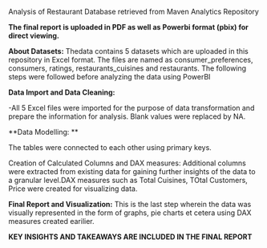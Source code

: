 Analysis of Restaurant Database retrieved from Maven Analytics Repository

**The final report is uploaded in PDF as well as Powerbi format (pbix) for direct viewing.**
 
 **About Datasets:** Thedata contains 5 datasets which are uploaded in this repository in Excel format. The files are named as consumer_preferences, consumers, ratings, restaurants_cuisines and restaurants.
  The following steps were followed before analyzing the data using PowerBI

**Data Import and Data Cleaning:**
  
  -All 5 Excel files were imported for the purpose of data transformation and prepare the information for analysis. Blank values were replaced by NA. 
  
  **Data Modelling: ** 
  
  The tables were connected to each other using primary keys.
  
  Creation of Calculated Columns and DAX measures: Additional columns were extracted from existing data for gaining further insights of the data to a granular level.DAX measures such as Total Cuisines, TOtal Customers, Price were created for visualizing data.
  
  **Final Report and Visualization:**
  This is the last step wherein the data was visually represented in the form of graphs, pie charts et cetera using DAX measures created earilier. 
  
  **KEY INSIGHTS AND TAKEAWAYS ARE INCLUDED IN THE FINAL REPORT**
  
  
 
